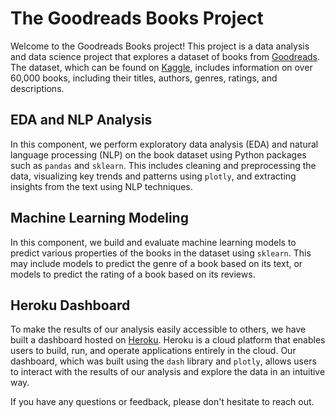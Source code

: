 # The Goodreads Books Project

Welcome to the Goodreads Books project! This project is a data analysis and data science project that explores a dataset of books from [Goodreads](https://www.goodreads.com/). The dataset, which can be found on [Kaggle](https://www.kaggle.com/datasets/jealousleopard/goodreadsbooks), includes information on over 60,000 books, including their titles, authors, genres, ratings, and descriptions.

## EDA and NLP Analysis

In this component, we perform exploratory data analysis (EDA) and natural language processing (NLP) on the book dataset using Python packages such as `pandas` and `sklearn`. This includes cleaning and preprocessing the data, visualizing key trends and patterns using `plotly`, and extracting insights from the text using NLP techniques.

## Machine Learning Modeling

In this component, we build and evaluate machine learning models to predict various properties of the books in the dataset using `sklearn`. This may include models to predict the genre of a book based on its text, or models to predict the rating of a book based on its reviews.

## Heroku Dashboard

To make the results of our analysis easily accessible to others, we have built a dashboard hosted on [Heroku](https://www.heroku.com/). Heroku is a cloud platform that enables users to build, run, and operate applications entirely in the cloud. Our dashboard, which was built using the `dash` library and `plotly`, allows users to interact with the results of our analysis and explore the data in an intuitive way.

If you have any questions or feedback, please don't hesitate to reach out.
